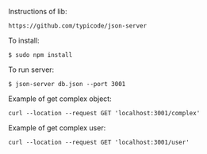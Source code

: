 
Instructions of lib:
```
https://github.com/typicode/json-server
```
To install:
```
$ sudo npm install
```
To run server:
```
$ json-server db.json --port 3001
```


Example of get complex object:
```
curl --location --request GET 'localhost:3001/complex'
```

Example of get complex user:
```
curl --location --request GET 'localhost:3001/user'
```



